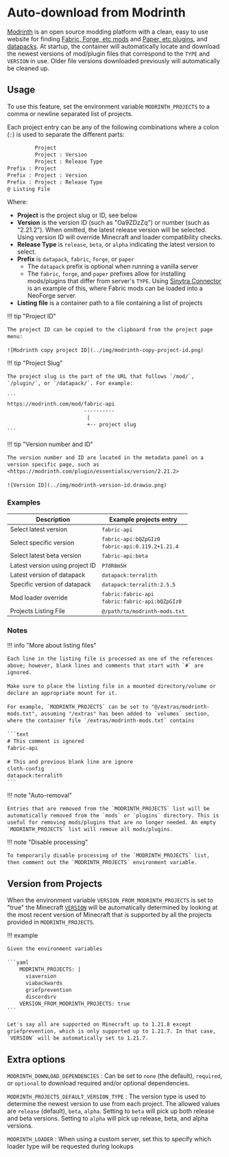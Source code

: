 # Auto-download from Modrinth

[Modrinth](https://modrinth.com/) is an open source modding platform with a clean, easy to use website for finding [Fabric, Forge, etc mods](https://modrinth.com/mods) and [Paper, etc plugins](https://modrinth.com/plugins), and [datapacks](https://modrinth.com/datapacks). At startup, the container will automatically locate and download the newest versions of mod/plugin files that correspond to the `TYPE` and `VERSION` in use. Older file versions downloaded previously will automatically be cleaned up.

## Usage

To use this feature, set the environment variable `MODRINTH_PROJECTS` to a comma or newline separated list of projects.  

Each project entry can be any of the following combinations where a colon (`:`) is used to separate the different parts:

```
         Project
         Project : Version
         Project : Release Type
Prefix : Project
Prefix : Project : Version
Prefix : Project : Release Type
@ Listing File
```

Where:

- **Project** is the project slug or ID, see below
- **Version** is the version ID (such as "Oa9ZDzZq") or number (such as "2.21.2"). When omitted, the latest release version will be selected. Using version ID will override Minecraft and loader compatibility checks.
- **Release Type** is `release`, `beta`, or `alpha` indicating the latest version to select.
- **Prefix** is `datapack`, `fabric`, `forge`, or `paper`
    - The `datapack` prefix is optional when running a vanilla server
    - The `fabric`, `forge`, and `paper` prefixes allow for installing mods/plugins that differ from server's `TYPE`. Using [Sinytra Connector](https://modrinth.com/mod/connector) is an example of this, where Fabric mods can be loaded into a NeoForge server.
- **Listing file** is a container path to a file containing a list of projects

!!! tip "Project ID"

    The project ID can be copied to the clipboard from the project page menu:

    ![Modrinth copy project ID](../img/modrinth-copy-project-id.png)

!!! tip "Project Slug"

    The project slug is the part of the URL that follows `/mod/`, `/plugin/`, or `/datapack/`. For example:
    
    ```
    https://modrinth.com/mod/fabric-api
                             ----------
                              |
                              +-- project slug
    ```

!!! tip "Version number and ID"

    The version number and ID are located in the metadata panel on a version specific page, such as <https://modrinth.com/plugin/essentialsx/version/2.21.2>

    ![Version ID](../img/modrinth-version-id.drawio.png)

### Examples
            
| Description                     | Example projects entry                                |
|---------------------------------|-------------------------------------------------------|
| Select latest version           | `fabric-api`                                          |
| Select specific version         | `fabric-api:bQZpGIz0`<br/>`fabric-api:0.119.2+1.21.4` |
| Select latest beta version      | `fabric-api:beta`                                     |
| Latest version using project ID | `P7dR8mSH`                                            |
| Latest version of datapack      | `datapack:terralith`                                  |
| Specific version of datapack    | `datapack:terralith:2.5.5`                            |
| Mod loader override             | `fabric:fabric-api`<br/>`fabric:fabric-api:bQZpGIz0`  |
| Projects Listing File           | `@/path/to/modrinth-mods.txt`                         |

### Notes

!!! info "More about listing files"

    Each line in the listing file is processed as one of the references above; however, blank lines and comments that start with `#` are ignored.
    
    Make sure to place the listing file in a mounted directory/volume or declare an appropriate mount for it.
    
    For example, `MODRINTH_PROJECTS` can be set to "@/extras/modrinth-mods.txt", assuming "/extras" has been added to `volumes` section, where the container file `/extras/modrinth-mods.txt` contains
    
    ```text
    # This comment is ignored
    fabric-api
    
    # This and previous blank line are ignore
    cloth-config
    datapack:terralith
    ```

!!! note "Auto-removal"

    Entries that are removed from the `MODRINTH_PROJECTS` list will be automatically removed from the `mods` or `plugins` directory. This is useful for removing mods/plugins that are no longer needed. An empty `MODRINTH_PROJECTS` list will remove all mods/plugins.

!!! note "Disable processing"

    To temporarily disable processing of the `MODRINTH_PROJECTS` list, then comment out the `MODRINTH_PROJECTS` environment variable.

## Version from Projects

When the environment variable `VERSION_FROM_MODRINTH_PROJECTS` is set to "true" the Minecraft [`VERSION`](../versions/minecraft.md) will be automatically determined by looking at the most recent version of Minecraft that is supported by all the projects provided in `MODRINTH_PROJECTS`.

!!! example

    Given the environment variables
    
    ```yaml
        MODRINTH_PROJECTS: |
          viaversion
          viabackwards
          griefprevention
          discordsrv
        VERSION_FROM_MODRINTH_PROJECTS: true
    ```
    
    Let's say all are supported on Minecraft up to 1.21.8 except griefprevention, which is only supported up to 1.21.7. In that case, `VERSION` will be automatically set to 1.21.7.

## Extra options

`MODRINTH_DOWNLOAD_DEPENDENCIES`
: Can be set to `none` (the default), `required`, or `optional` to download required and/or optional dependencies.

`MODRINTH_PROJECTS_DEFAULT_VERSION_TYPE`
: The version type is used to determine the newest version to use from each project. The allowed values are `release` (default), `beta`, `alpha`. Setting to `beta` will pick up both release and beta versions. Setting to `alpha` will pick up release, beta, and alpha versions.

`MODRINTH_LOADER`
: When using a custom server, set this to specify which loader type will be requested during lookups

